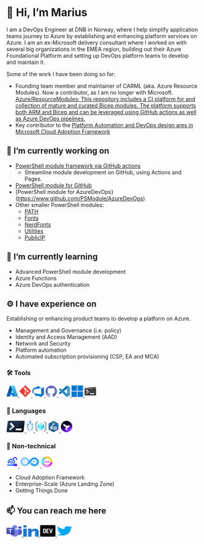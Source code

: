 # 👋 Hi, I’m Marius

I am a DevOps Engineer at DNB in Norway, where I help simplify application teams journey to Azure by establishing and enhancing platform services on Azure. I am an ex-Microsoft delivery consultant where I worked on with several big organizations in the EMEA region, building out their Azure Foundational Platform and setting up DevOps platform teams to develop and maintain it.

Some of the work I have been doing so far:
- Founding team member and maintainer of CARML (aka. Azure Resource Modules). Now a contributor, as I am no longer with Microsoft. [Azure/ResourceModules: This repository includes a CI platform for and collection of mature and curated Bicep modules. The platform supports both ARM and Bicep and can be leveraged using GitHub actions as well as Azure DevOps pipelines.](https://github.com/Azure/ResourceModules)
- Key contributor to the [Platform Automation and DevOps design ares in Microsoft Cloud Adoption Framework](https://learn.microsoft.com/en-us/azure/cloud-adoption-framework/ready/landing-zone/design-area/platform-automation-devops)

<!--
Gravatar.org
-->

## 🔭 I’m currently working on

- [PowerShell module framework via GitHub actions](https://www.github.com/PSModule/)
  - Streamline module development on GitHub, using Actions and Pages.
- [PowerShell module for GitHub](https://www.github.com/PSModule/GitHub)
- [PowerShell module for AzureDevOps}(https://www.github.com/PSModule/AzureDevOps)
- Other smaller PowerShell modules:
  - [PATH](https://www.github.com/PSModule/PATH)
  - [Fonts](https://www.github.com/PSModule/Fonts)
  - [NerdFonts](https://www.github.com/PSModule/NerdFonts)
  - [Utilities](https://www.github.com/PSModule/Utilities)
  - [PublicIP](https://www.github.com/PSModule/PublicIP)

## 🌱 I’m currently learning

- Advanced PowerShell module development
- Azure Functions
- Azure DevOps authentication

## ⚙️ I have experience on

Establishing or enhancing product teams to develop a platform on Azure.
- Management and Governance (i.e. policy)
- Identity and Access Management (AAD)
- Network and Security
- Platform automation
- Automated subscription provisioning (CSP, EA and MCA)

### 🛠️ Tools

<a href="https://azure.microsoft.com/" target="_blank" rel="noreferrer noopener">
    <img src="icons/azure.svg" alt="azure" height="30"/>
</a>
<a href="https://git-scm.com/" target="_blank" rel="noreferrer noopener">
    <img src="icons/git.svg" alt="Git" height="30"/>
</a>
<a href="https://docs.microsoft.com/en-us/azure/devops/user-guide/what-is-azure-devops?view=azure-devops" target="_blank" rel="noreferrer noopener">
    <img src="icons/azure-devops.svg" alt="Azure DevOps" height="30"/>
</a>
<a href="https://git-scm.com/" target="_blank" rel="noreferrer noopener">
    <img src="icons/github.svg" alt="GitHub" height="30"/>
</a>
<a href="https://git-scm.com/" target="_blank" rel="noreferrer noopener">
    <img src="icons/visual-studio-code.svg" alt="Visual Studio Code" height="30"/>
</a>
<a href="https://docs.microsoft.com/en-us/windows/whats-new/windows-11-whats-new" target="_blank" rel="noreferrer noopener">
    <img src="icons/windows.svg" alt="Windows" height="30"/>
</a>
<a href="https://git-scm.com/" target="_blank" rel="noreferrer noopener">
    <img src="icons/windows-terminal.svg" alt="Windows Terminal" height="30"/>
</a>

### 📝 Languages

<a href="https://docs.microsoft.com/en-us/powershell/scripting/overview" target="_blank" rel="noreferrer noopener">
    <img src="icons/powershell.svg" alt="PowerShell" height="30"/>
</a>
<a href="https://pester.dev/docs/quick-start" target="_blank" rel="noreferrer noopener">
    <img src="icons/pester.svg" alt="Pester" height="30"/>
</a>
<a href="https://docs.microsoft.com/en-us/azure/azure-resource-manager/templates/overview" target="_blank" rel="noreferrer noopener">
    <img src="icons/arm.svg" alt="Azure Resource Manager templates" height="30"/>
</a>
<a href="https://docs.microsoft.com/en-us/azure/azure-resource-manager/bicep/overview" target="_blank" rel="noreferrer noopener">
    <img src="icons/bicep.svg" alt="Bicep" height="30"/>
</a>
<a href="https://www.terraform.io/language" target="_blank" rel="noreferrer noopener">
    <img src="icons/terraform.png" alt="Bicep" height="30"/>
</a>

### 📃 Non-technical

<a href="https://scrumguides.org/scrum-guide.html" target="_blank" rel="noreferrer noopener">
    <img src="icons/scrum.png" alt="Scrum" height="30"/>
</a>
<a href="https://docs.microsoft.com/en-us/learn/paths/devops-dojo-white-belt-foundation/" target="_blank" rel="noreferrer noopener">
    <img src="icons/devops.png" alt="DevOps" height="30"/>
</a>
<a href="https://www.whatmatters.com/get-started" target="_blank" rel="noreferrer noopener">
    <img src="icons/okr.png" alt="OKRs" height="30"/>
</a>

- Cloud Adoption Framework
- Enterprise-Scale (Azure Landing Zone)
- Getting Things Done

## 📫 You can reach me here

<a href="https://teams.microsoft.com/l/chat/0/0?users=marius.storhaug@microsoft.com" target="_blank" rel="noreferrer noopener">
    <img src="icons/microsoft-teams.svg" alt="Teams" height="30" width="40"/>
</a>
<a href="https://linkedin.com/in/mariusstorhaug" target="_blank" rel="noreferrer noopener">
    <img src="icons/linked-in-alt.svg" alt="LinkedIn" height="30" width="40" />
</a>
<a href="https://dev.to/mariusstorhaug" target="_blank" rel="noreferrer noopener">
    <img src="icons/devto.svg" alt="dev.to" height="30" width="40"/>
</a>
<a href="https://twitter.com/mariusstorhaug" target="_blank" rel="noreferrer noopener">
    <img src="icons/twitter.svg" alt="Twitter" height="30" width="40" />
</a>
